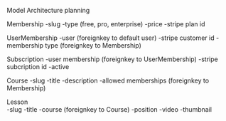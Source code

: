 Model Architecture planning

Membership
    -slug
    -type (free, pro, enterprise)
    -price
    -stripe plan id

UserMembership
    -user                   (foreignkey to default user)
    -stripe customer id
    -membership type        (foreignkey to Membership)


Subscription
    -user membership        (foreignkey to UserMembership)
    -stripe subcription id
    -active


Course
    -slug
    -title
    -description
    -allowed memberships    (foreignkey to Membership)


Lesson  
    -slug
    -title
    -course                 (foreignkey to Course)
    -position
    -video
    -thumbnail